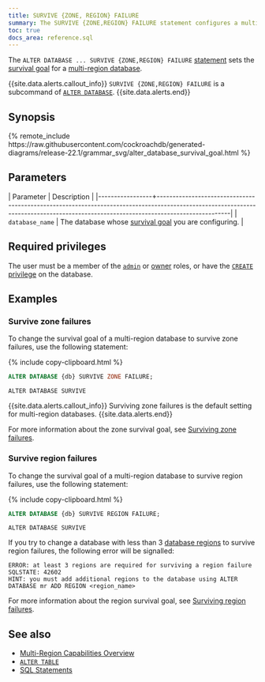 ```yaml
---
title: SURVIVE {ZONE, REGION} FAILURE
summary: The SURVIVE {ZONE,REGION} FAILURE statement configures a multi-region database.
toc: true
docs_area: reference.sql
---
```


 The `ALTER DATABASE ... SURVIVE {ZONE,REGION} FAILURE` [statement](sql-statements.html) sets the [survival goal](multiregion-overview.html#survival-goals) for a [multi-region database](multiregion-overview.html).

{{site.data.alerts.callout_info}}
`SURVIVE {ZONE,REGION} FAILURE` is a subcommand of [`ALTER DATABASE`](alter-database.html).
{{site.data.alerts.end}}

## Synopsis

<div>
{% remote_include https://raw.githubusercontent.com/cockroachdb/generated-diagrams/release-22.1/grammar_svg/alter_database_survival_goal.html %}
</div>

## Parameters

| Parameter       | Description                                                                                                                                                                       |
|-----------------+-----------------------------------------------------------------------------------------------------------------------------------------------------------------------------------|
| `database_name` | The database whose [survival goal](multiregion-overview.html#survival-goals) you are configuring.                                                                                 |

## Required privileges

The user must be a member of the [`admin`](security-reference/authorization.html#roles) or [owner](security-reference/authorization.html#object-ownership) roles, or have the [`CREATE` privilege](security-reference/authorization.html#supported-privileges) on the database.

## Examples

### Survive zone failures

To change the survival goal of a multi-region database to survive zone failures, use the following statement:

{% include copy-clipboard.html %}
~~~ sql
ALTER DATABASE {db} SURVIVE ZONE FAILURE;
~~~

~~~
ALTER DATABASE SURVIVE
~~~

{{site.data.alerts.callout_info}}
Surviving zone failures is the default setting for multi-region databases.
{{site.data.alerts.end}}

For more information about the zone survival goal, see [Surviving zone failures](multiregion-overview.html#surviving-zone-failures).

### Survive region failures

To change the survival goal of a multi-region database to survive region failures, use the following statement:

{% include copy-clipboard.html %}
~~~ sql
ALTER DATABASE {db} SURVIVE REGION FAILURE;
~~~

~~~
ALTER DATABASE SURVIVE
~~~

If you try to change a database with less than 3 [database regions](multiregion-overview.html#database-regions) to survive region failures, the following error will be signalled:

~~~
ERROR: at least 3 regions are required for surviving a region failure
SQLSTATE: 42602
HINT: you must add additional regions to the database using ALTER DATABASE mr ADD REGION <region_name>
~~~

For more information about the region survival goal, see [Surviving region failures](multiregion-overview.html#surviving-region-failures).

## See also

- [Multi-Region Capabilities Overview](multiregion-overview.html)
- [`ALTER TABLE`](alter-table.html)
- [SQL Statements](sql-statements.html)
